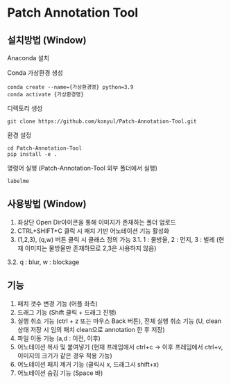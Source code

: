 # Patch Annotation Tool


## 설치방법 (Window)


Anaconda 설치

Conda 가상환경 생성
```
conda create --name={가상환경명} python=3.9
conda activate {가상환경명}
```

디렉토리 생성
```
git clone https://github.com/konyul/Patch-Annotation-Tool.git
```


환경 설정
```
cd Patch-Annotation-Tool
pip install -e .
```

명령어 실행 (Patch-Annotation-Tool 외부 폴더에서 실행)
```
labelme
```

## 사용방법 (Window)

1. 좌상단 Open Dir아이콘을 통해 이미지가 존재하는 폴더 업로드
2. CTRL+SHIFT+C 클릭 시 패치 기반 어노테이션 기능 활성화
3. (1,2,3), (q,w) 버튼 클릭 시 클래스 정의 가능
3.1. 1 : 물방울, 2 : 먼지, 3 : 벌레 (현재 이미지는 물방울만 존재하므로 2,3은 사용하지 않음)
   
3.2. q : blur, w : blockage

## 기능
1. 패치 갯수 변경 기능 (어플 좌측)
2. 드래그 기능 (Shift 클릭 + 드래그 진행)
3. 실행 취소 기능 (ctrl + z 또는 마우스 Back 버튼), 전체 실행 취소 기능 (U, clean 상태 저장 시 임의 패치 clean으로 annotation 한 후 저장)
4. 파일 이동 기능 (a,d : 이전, 이후)
5. 어노테이션 복사 및 붙여넣기 (현재 프레임에서 ctrl+c -> 이후 프레임에서 ctrl+v, 이미지의 크기가 같은 경우 적용 가능)
6. 어노테이션 패치 제거 기능 (클릭시 x, 드래그시 shift+x)
7. 어노테이션 숨김 기능 (Space 바)
